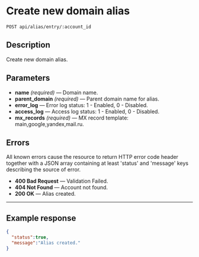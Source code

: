 # Create new domain alias

    POST api/alias/entry/:account_id

## Description

Create new domain alias.

## Parameters

- **name** _(required)_ — Domain name.
- **parent_domain** _(required)_ — Parent domain name for alias.
- **error_log** — Error log status: 1 - Enabled, 0 - Disabled.
- **access_log** — Access log status: 1 - Enabled, 0 - Disabled.
- **mx_records** _(required)_ — MX record template: main,google,yandex,mail.ru.

## Errors

All known errors cause the resource to return HTTP error code header together with a JSON array containing at least 'status' and 'message' keys describing the source of error.

- **400 Bad Request** — Validation Failed.
- **404 Not Found** — Account not found.
- **200 OK** — Alias created.

***

## Example response

```json
{
  "status":true,
  "message":"Alias created."
}
```

